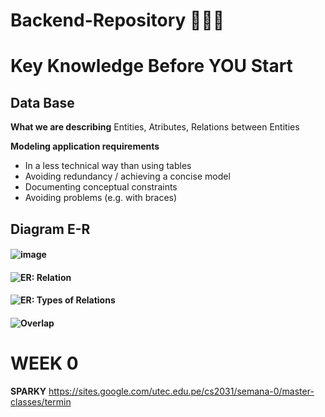 # Backend-Repository 🚀🚀🚀

# Key Knowledge Before YOU Start

## Data Base
**What we are describing**
Entities, Atributes, Relations between Entities

**Modeling application requirements**
- In a less technical way than using tables
- Avoiding redundancy / achieving a concise model
- Documenting conceptual constraints
- Avoiding problems (e.g. with braces)

## Diagram E-R
#### ![image](https://github.com/user-attachments/assets/78ed5296-2640-4231-ae04-742d0e0d2f3c)
#### ![ER: Relation](https://github.com/user-attachments/assets/3c281c15-25da-427a-9e1c-78343a7933e0)
#### ![ER: Types of Relations](https://github.com/user-attachments/assets/232f37d0-fe76-4fe5-be6f-e3ee0a15d66b)
#### ![Overlap](https://github.com/user-attachments/assets/2942728c-6d03-4a36-874a-2c47bb111e0b)

# WEEK 0
**SPARKY** https://sites.google.com/utec.edu.pe/cs2031/semana-0/master-classes/termin
